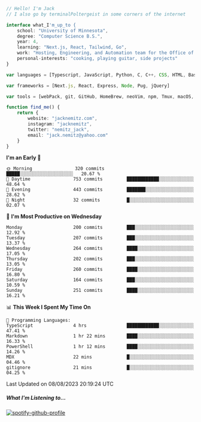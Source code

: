 ```typescript
// Hello! I'm Jack
// I also go by terminalPoltergeist in some corners of the internet

interface what_I'm_up_to {
    school: "University of Minnesota",
    degree: "Computer Science B.S.",
    year: 4,
    learning: "Next.js, React, Tailwind, Go",
    work: "Hosting, Engineering, and Automation team for the Office of Information Technology at UMN",
    personal-interests: "cooking, playing guitar, side projects"
}

var languages = [Typescript, JavaScript, Python, C, C++, CSS, HTML, Bash, VimScript]

var frameworks = [Next.js, React, Express, Node, Pug, jQuery]

var tools = [webPack, git, GitHub, HomeBrew, neoVim, npm, Tmux, macOS, Ubuntu, Docker, Nginx, Cloudflare, DigitalOcean]

function find_me() {
    return {
        website: "jacknemitz.com",
        instagram: "jacknemitz",
        twitter: "nemitz_jack",
        email: "jack.nemitz@yahoo.com"
    }
}
```

<!--START_SECTION:waka-->
**I'm an Early 🐤** 

```text
🌞 Morning                320 commits         █████░░░░░░░░░░░░░░░░░░░░   20.67 % 
🌆 Daytime                753 commits         ████████████░░░░░░░░░░░░░   48.64 % 
🌃 Evening                443 commits         ███████░░░░░░░░░░░░░░░░░░   28.62 % 
🌙 Night                  32 commits          █░░░░░░░░░░░░░░░░░░░░░░░░   02.07 % 
```
📅 **I'm Most Productive on Wednesday** 

```text
Monday                   200 commits         ███░░░░░░░░░░░░░░░░░░░░░░   12.92 % 
Tuesday                  207 commits         ███░░░░░░░░░░░░░░░░░░░░░░   13.37 % 
Wednesday                264 commits         ████░░░░░░░░░░░░░░░░░░░░░   17.05 % 
Thursday                 202 commits         ███░░░░░░░░░░░░░░░░░░░░░░   13.05 % 
Friday                   260 commits         ████░░░░░░░░░░░░░░░░░░░░░   16.80 % 
Saturday                 164 commits         ███░░░░░░░░░░░░░░░░░░░░░░   10.59 % 
Sunday                   251 commits         ████░░░░░░░░░░░░░░░░░░░░░   16.21 % 
```


📊 **This Week I Spent My Time On** 

```text
💬 Programming Languages: 
TypeScript               4 hrs               ████████████░░░░░░░░░░░░░   47.41 % 
Markdown                 1 hr 22 mins        ████░░░░░░░░░░░░░░░░░░░░░   16.33 % 
PowerShell               1 hr 12 mins        ████░░░░░░░░░░░░░░░░░░░░░   14.26 % 
MDX                      22 mins             █░░░░░░░░░░░░░░░░░░░░░░░░   04.46 % 
gitignore                21 mins             █░░░░░░░░░░░░░░░░░░░░░░░░   04.25 % 
```


 Last Updated on 08/08/2023 20:19:24 UTC
<!--END_SECTION:waka-->

##### What I'm Listening to...

[![spotify-github-profile](https://spotify-github-profile.vercel.app/api/view?uid=jack.nemitz&cover_image=true&show_offline=true&bar_color=53b14f&bar_color_cover=false&background_color=121212FF)](https://spotify-github-profile.vercel.app/api/view?uid=jack.nemitz&redirect=true)

